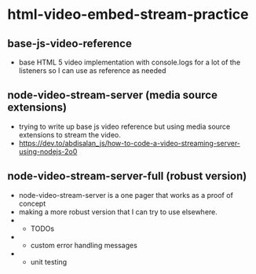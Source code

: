 # html-video-embed-stream-practice

## base-js-video-reference

- base HTML 5 video implementation with console.logs for a lot of the listeners so I can use as reference as needed

## node-video-stream-server (media source extensions)

- trying to write up base js video reference but using media source extensions to stream the video.
- https://dev.to/abdisalan_js/how-to-code-a-video-streaming-server-using-nodejs-2o0

## node-video-stream-server-full (robust version)

- node-video-stream-server is a one pager that works as a proof of concept
- making a more robust version that I can try to use elsewhere.
- - TODOs
- - custom error handling messages
- - unit testing
